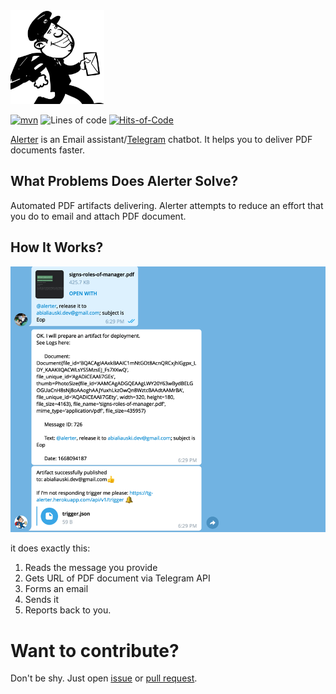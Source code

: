 <img src="alerter-logo.svg" alt="drawing" style="width:150px;"/>

[![mvn](https://github.com/h1alexbel/alerter-mail/actions/workflows/maven.yml/badge.svg)](https://github.com/h1alexbel/alerter-mail/actions/workflows/maven.yml)
![Lines of code](https://img.shields.io/tokei/lines/github/h1alexbel/alerter-mail)
[![Hits-of-Code](https://hitsofcode.com/github/h1alexbel/alerter-mail)](https://hitsofcode.com/view/github/h1alexbel/alerter-mail)

[Alerter](https://t.me/AlerterMailBot) is an Email assistant/[Telegram](https://telegram.org) chatbot. It helps you to deliver PDF documents faster. 

## What Problems Does Alerter Solve?

Automated PDF artifacts delivering. Alerter attempts to reduce an effort that you do to email and attach PDF document.

## How It Works?
![msg](img.png)

it does exactly this:

1. Reads the message you provide
2. Gets URL of PDF document via Telegram API
3. Forms an email
4. Sends it
5. Reports back to you.

# Want to contribute?
Don't be shy. Just open [issue](https://github.com/h1alexbel/alerter-mail/issues) or [pull request](https://github.com/h1alexbel/alerter-mail/pulls).

